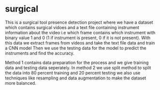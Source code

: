 # surgical
This is a surgical tool presence detection project where we have a dataset which contains surgical vidoes and a text file containing instrument information about the video 
i.e which frame contains which instrument with binary value 1 and 0 (1 if instrument is present, 0 if it is not present).
With this data we extract frames from videos and take the text file data and train a CNN model 
Then we use the testing data for the model to predict the instruments and find the accuracy.

Method 1 contains data preparation for the process and we give training data and testing data seperately.
In method 2 we use split method to split the data into 80 percent training and 20 percent testing we also use techniques like resampling and data
augmentation to make the dataset more balanced.
